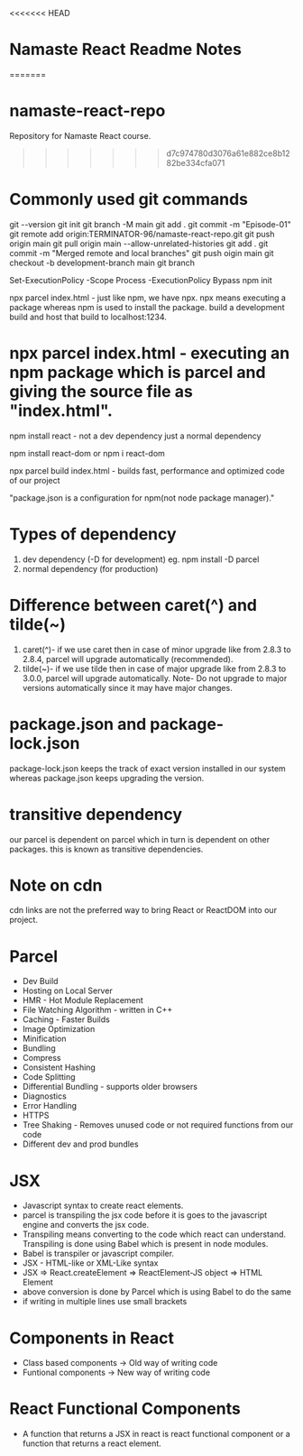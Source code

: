 <<<<<<< HEAD
# Namaste React Readme Notes #
=======
# namaste-react-repo
Repository for Namaste React course.
>>>>>>> d7c974780d3076a61e882ce8b1282be334cfa071

# Commonly used git commands
git --version
git init
git branch -M main
git add .
git commit -m "Episode-01"
git remote add origin:TERMINATOR-96/namaste-react-repo.git
git push origin main
git pull origin main --allow-unrelated-histories
git add .
git commit -m "Merged remote and local branches"
git push oigin main
git checkout -b development-branch main
git branch

Set-ExecutionPolicy -Scope Process -ExecutionPolicy Bypass
npm init

npx parcel index.html - just like npm, we have npx. npx means executing a package whereas npm is used to install the package. build a development build and host that build to localhost:1234.
# npx parcel index.html - executing an npm package which is parcel and giving the source file as "index.html".

npm install react - not a dev dependency just a normal dependency

npm install react-dom or npm i react-dom

npx parcel build index.html - builds fast, performance and optimized code of our project

"package.json is a configuration for npm(not node package manager)."

# Types of dependency
1. dev dependency (-D for development) eg. npm install -D parcel
2. normal dependency (for production)

# Difference between caret(^) and tilde(~)
1. caret(^)- if we use caret then in case of minor upgrade like from 2.8.3 to 2.8.4, parcel will upgrade automatically (recommended).
2. tilde(~)- if we use tilde then in case of major upgrade like from 2.8.3 to 3.0.0, parcel will upgrade automatically.
Note- Do not upgrade to major versions automatically since it may have major changes.

# package.json and package-lock.json
package-lock.json keeps the track of exact version installed in our system whereas package.json keeps upgrading the version.

# transitive dependency
our parcel is dependent on parcel which in turn is dependent on other packages. this is known as transitive dependencies.

# Note on cdn
cdn links are not the preferred way to bring React or ReactDOM into our project.

# Parcel
- Dev Build
- Hosting on Local Server
- HMR - Hot Module Replacement
- File Watching Algorithm - written in C++
- Caching - Faster Builds
- Image Optimization
- Minification
- Bundling
- Compress
- Consistent Hashing
- Code Splitting
- Differential Bundling - supports older browsers
- Diagnostics
- Error Handling
- HTTPS
- Tree Shaking - Removes unused code or not required functions from our code
- Different dev and prod bundles

# JSX
- Javascript syntax to create react elements.
- parcel is transpiling the jsx code before it is goes to the javascript engine and converts the jsx code.
- Transpiling means converting to the code which react can understand. Transpiling is done using Babel which is present in node modules.
- Babel is transpiler or javascript compiler.
- JSX - HTML-like or XML-Like syntax
- JSX => React.createElement => ReactElement-JS object => HTML Element
- above conversion is done by Parcel which is using Babel to do the same
- if writing in multiple lines use small brackets

# Components in React
- Class based components -> Old way of writing code
- Funtional components -> New way of writing code

# React Functional Components
- A function that returns a JSX in react is react functional component or a function that returns a react element.
